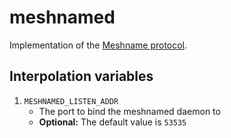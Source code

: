 meshnamed
=========

Implementation of the [Meshname protocol](https://github.com/zhoreeq/meshname/blob/master/protocol.md).

## Interpolation variables

1. `MESHNAMED_LISTEN_ADDR`
	* The port to bind the meshnamed daemon to
	* **Optional:** The default value is `53535`

